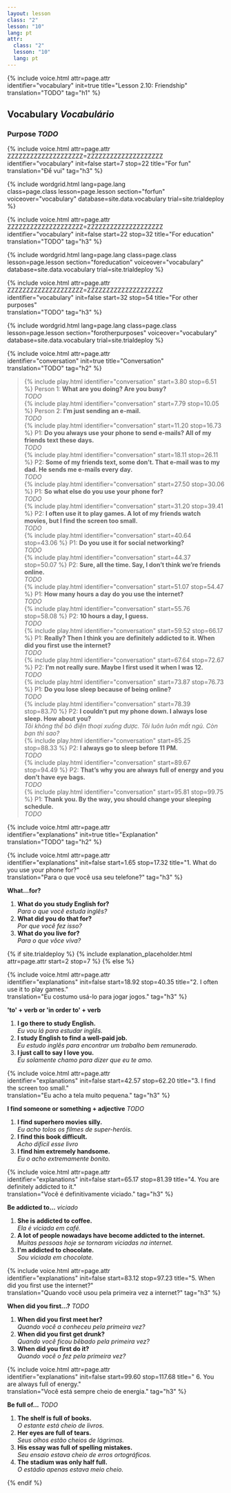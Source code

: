 ```yaml
---
layout: lesson
class: "2"
lesson: "10"
lang: pt
attr:
  class: "2"
  lesson: "10"
  lang: pt
---
```


{%  include voice.html attr=page.attr  
	identifier="vocabulary"  init=true
	title="Lesson 2.10: Friendship"        
	translation="TODO"
    tag="h1" %}

## Vocabulary   *Vocabulário*

### Purpose   *TODO*
{%  include voice.html attr=page.attr    ZZZZZZZZZZZZZZZZZZZZ=ZZZZZZZZZZZZZZZZZZZZ
	identifier="vocabulary"  init=false start=7 stop=22
	title="For fun"        
	translation="Để vui"
    tag="h3" %}

{% include wordgrid.html lang=page.lang  
		class=page.class 
		lesson=page.lesson 
		section="forfun"
		voiceover="vocabulary"
		database=site.data.vocabulary 
		trial=site.trialdeploy %}

{%  include voice.html attr=page.attr    ZZZZZZZZZZZZZZZZZZZZ=ZZZZZZZZZZZZZZZZZZZZ
	identifier="vocabulary"  init=false start=22 stop=32
	title="For education"        
	translation="TODO"
    tag="h3" %}

{% include wordgrid.html lang=page.lang
		class=page.class 
		lesson=page.lesson 
		section="foreducation"
		voiceover="vocabulary"
		database=site.data.vocabulary 
		trial=site.trialdeploy %}

{%  include voice.html attr=page.attr    ZZZZZZZZZZZZZZZZZZZZ=ZZZZZZZZZZZZZZZZZZZZ
	identifier="vocabulary"  init=false start=32 stop=54
	title="For other purposes"        
	translation="TODO"
    tag="h3" %}

{% include wordgrid.html lang=page.lang
		class=page.class 
		lesson=page.lesson 
		section="forotherpurposes"
		voiceover="vocabulary"
		database=site.data.vocabulary 
		trial=site.trialdeploy %}

{%  include voice.html attr=page.attr  
	identifier="conversation"  init=true
	title="Conversation"        
	translation="TODO"
    tag="h2" %}		

> {% include play.html identifier="conversation" start=3.80 stop=6.51 %} Person 1: **What are you doing? Are you busy?**  
*TODO*    
> {% include play.html identifier="conversation" start=7.79 stop=10.05 %} Person 2: **I’m just sending an e-mail.**  
*TODO*  
> {% include play.html identifier="conversation" start=11.20 stop=16.73 %} P1: **Do you always use your phone to send e-mails? All of my friends text these days.**  
*TODO*      
> {% include play.html identifier="conversation" start=18.11 stop=26.11 %} P2: **Some of my friends text, some don’t. That e-mail was to my dad. He sends me e-mails every day.**  
*TODO*       
> {% include play.html identifier="conversation" start=27.50 stop=30.06 %} P1: **So what else do you use your phone for?**  
*TODO*       
> {% include play.html identifier="conversation" start=31.20 stop=39.41 %} P2: **I often use it to play games. A lot of my friends watch movies, but I find the screen too small.**  
*TODO*       
> {% include play.html identifier="conversation" start=40.64 stop=43.06 %} P1: **Do you use it for social networking?**  
*TODO*       
> {% include play.html identifier="conversation" start=44.37 stop=50.07 %} P2: **Sure, all the time. Say, I don’t think we’re friends online.**  
*TODO*      
> {% include play.html identifier="conversation" start=51.07 stop=54.47 %} P1: **How many hours a day do you use the internet?**  
*TODO*      
> {% include play.html identifier="conversation" start=55.76 stop=58.08 %} P2: **10 hours a day, I guess.**  
*TODO*    
> {% include play.html identifier="conversation" start=59.52 stop=66.17 %} P1: **Really? Then I think you are definitely addicted to it. When did you first use the internet?**  
*TODO*    
> {% include play.html identifier="conversation" start=67.64 stop=72.67 %} P2: **I’m not really sure. Maybe I first used it when I was 12.**  
*TODO*     
> {% include play.html identifier="conversation" start=73.87 stop=76.73 %} P1: **Do you lose sleep because of being online?**  
*TODO*    
> {% include play.html identifier="conversation" start=78.39 stop=83.70 %} P2: **I couldn’t put my phone down. I always lose sleep. How about you?**  
*Tôi không thể bỏ điện thoại xuống được. Tôi luôn luôn mất ngủ. Còn bạn thì sao?*     
> {% include play.html identifier="conversation" start=85.25 stop=88.33 %} P2: **I always go to sleep before 11 PM.**  
*TODO*     
> {% include play.html identifier="conversation" start=89.67 stop=94.49 %} P2: **That’s why you are always full of energy and you don’t have eye bags.**  
*TODO*     
> {% include play.html identifier="conversation" start=95.81 stop=99.75 %} P1: **Thank you. By the way, you should change your sleeping schedule.**  
*TODO*      

{%  include voice.html attr=page.attr  
	identifier="explanations"  init=true
	title="Explanation"        
	translation="TODO"
    tag="h2" %}

{%  include voice.html attr=page.attr  
	identifier="explanations"  init=false start=1.65 stop=17.32
	title="1. What do you use your phone for?"        
	translation="Para o que você usa seu telefone?"
    tag="h3" %}
 
**What...for?** 

1. **What do you study English for?**  
*Para o que você estuda inglês?*
2. **What did you do that for?**  
*Por que você fez isso?*
3. **What do you live for?**  
*Para o que vôce viva?*

{% if site.trialdeploy %}
	{% include explanation_placeholder.html  attr=page.attr     start=2 stop=7 %}
	{% else %}

{%  include voice.html attr=page.attr  
	identifier="explanations"  init=false start=18.92 stop=40.35
	title="2. I often use it to play games."        
	translation="Eu costumo usá-lo para jogar jogos."
    tag="h3" %}

**'to' + verb or 'in order to' + verb** 

1. **I go there to study English.**  
*Eu vou lá para estudar inglês.*   
2. **I study English to find a well-paid job.**  
*Eu estudo inglês para encontrar um trabalho bem remunerado.*   
3. **I just call to say I love you.**  
*Eu solamente chamo para dizer que eu te amo.*    

{%  include voice.html attr=page.attr  
	identifier="explanations"  init=false start=42.57 stop=62.20
	title="3. I find the screen too small."        
	translation="Eu acho a tela muito pequena."
    tag="h3" %}

**I find someone or something + adjective**     *TODO*

1. **I find superhero movies silly.**  
*Eu acho tolos os filmes de super-heróis.*  
2. **I find this book difficult.**  
*Acho difícil esse livro*   
3. **I find him extremely handsome.**  
*Eu o acho extremamente bonito.*   

{%  include voice.html attr=page.attr  
	identifier="explanations"  init=false start=65.17 stop=81.39
	title="4. You are definitely addicted to it."        
	translation="Você é definitivamente viciado."
    tag="h3" %}

**Be addicted to...**     *viciado*

1. **She is addicted to coffee.**  
*Ela é viciada em café.*    
2. **A lot of people nowadays have become addicted to the internet.**  
*Muitas pessoas hoje se tornaram viciadas na internet.*   
3. **I'm addicted to chocolate.**  
*Sou viciada em chocolate.*   

{%  include voice.html attr=page.attr  
	identifier="explanations"  init=false start=83.12 stop=97.23
	title="5. When did you first use the internet?"        
	translation="Quando você usou pela primeira vez a internet?"
    tag="h3" %}

**When did you first...?**     *TODO*

1. **When did you first meet her?**  
*Quando você a conheceu pela primeira vez?*   
2. **When did you first get drunk?**  
*Quando você ficou bêbado pela primeira vez?*    
3. **When did you first do it?**  
*Quando você o fez pela primeira vez?*   

{%  include voice.html attr=page.attr  
	identifier="explanations"  init=false start=99.60 stop=117.68
	title=" 6. You are always full of energy."        
	translation="Você está sempre cheio de energia."
    tag="h3" %}
	
**Be full of...**     *TODO* 

1. **The shelf is full of books.**  
*O estante está cheio de livros.*   
2. **Her eyes are full of tears.**   
*Seus olhos estão cheios de lágrimas.*   
3. **His essay was full of spelling mistakes.**  
*Seu ensaio estava cheio de erros ortográficos.*   
4. **The stadium was only half full.**  
*O estádio apenas estava meio cheio.*   


{% endif %}
